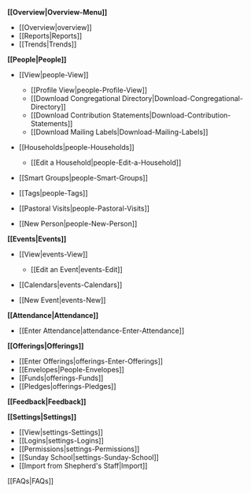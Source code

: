 **[[Overview|Overview-Menu]]**

-   [[Overview|overview]]
-   [[Reports|Reports]]
-   [[Trends|Trends]]

**[[People|People]]**

-   [[View|people-View]]
    -   [[Profile View|people-Profile-View]]
    -   [[Download Congregational
        Directory|Download-Congregational-Directory]]
    -   [[Download Contribution
        Statements|Download-Contribution-Statements]]
    -   [[Download Mailing Labels|Download-Mailing-Labels]]

-   [[Households|people-Households]]
    -   [[Edit a Household|people-Edit-a-Household]]

-   [[Smart Groups|people-Smart-Groups]]
-   [[Tags|people-Tags]]
-   [[Pastoral Visits|people-Pastoral-Visits]]
-   [[New Person|people-New-Person]]

**[[Events|Events]]**

-   [[View|events-View]]
    -   [[Edit an Event|events-Edit]]

-   [[Calendars|events-Calendars]]
-   [[New Event|events-New]]

**[[Attendance|Attendance]]**

-   [[Enter Attendance|attendance-Enter-Attendance]]

**[[Offerings|Offerings]]**

-   [[Enter Offerings|offerings-Enter-Offerings]]
-   [[Envelopes|People-Envelopes]]
-   [[Funds|offerings-Funds]]
-   [[Pledges|offerings-Pledges]]

**[[Feedback|Feedback]]**

**[[Settings|Settings]]**

-   [[View|settings-Settings]]
-   [[Logins|settings-Logins]]
-   [[Permissions|settings-Permissions]]
-   [[Sunday School|settings-Sunday-School]]
-   [[Import from Shepherd's Staff|Import]]

[[FAQs|FAQs]]
